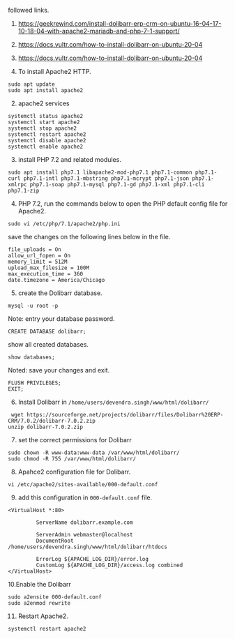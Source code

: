 followed links.
1. https://geekrewind.com/install-dolibarr-erp-crm-on-ubuntu-16-04-17-10-18-04-with-apache2-mariadb-and-php-7-1-support/
2. https://docs.vultr.com/how-to-install-dolibarr-on-ubuntu-20-04
3. https://docs.vultr.com/how-to-install-dolibarr-on-ubuntu-20-04

1. To install Apache2 HTTP.
```shell 
sudo apt update
sudo apt install apache2
```
2. apache2 services
```shell
systemctl status apache2
systemctl start apache2
systemctl stop apache2
systemctl restart apache2
systemctl disable apache2
systemctl enable apache2
```
3. install PHP 7.2 and related modules.
```
sudo apt install php7.1 libapache2-mod-php7.1 php7.1-common php7.1-curl php7.1-intl php7.1-mbstring php7.1-mcrypt php7.1-json php7.1-xmlrpc php7.1-soap php7.1-mysql php7.1-gd php7.1-xml php7.1-cli php7.1-zip
```
4. PHP 7.2, run the commands below to open the PHP default config file for Apache2.
```shell
sudo vi /etc/php/7.1/apache2/php.ini
```
save the changes on the following lines below in the file.
```shell
file_uploads = On
allow_url_fopen = On
memory_limit = 512M
upload_max_filesize = 100M
max_execution_time = 360
date.timezone = America/Chicago
```
5. create the Dolibarr database.
```shell
mysql -u root -p
```
 Note: entry your database password.
```shell
CREATE DATABASE dolibarr;
``` 
show all created databases.
```
show databases;
```
Noted: save your changes and exit.
```shell
FLUSH PRIVILEGES;
EXIT;
```
6. Install Dolibarr in `/home/users/devendra.singh/www/html/dolibarr/`
```shell
 wget https://sourceforge.net/projects/dolibarr/files/Dolibarr%20ERP-CRM/7.0.2/dolibarr-7.0.2.zip
unzip dolibarr-7.0.2.zip
```
7. set the correct permissions for Dolibarr
```shell
sudo chown -R www-data:www-data /var/www/html/dolibarr/
sudo chmod -R 755 /var/www/html/dolibarr/
```
8. Apahce2  configuration file for Dolibarr.
```shell
vi /etc/apache2/sites-available/000-default.conf
```
9. add this configuration in `000-default.conf` file.
```shell
<VirtualHost *:80>

         ServerName dolibarr.example.com

         ServerAdmin webmaster@localhost
         DocumentRoot /home/users/devendra.singh/www/html/dolibarr/htdocs

         ErrorLog ${APACHE_LOG_DIR}/error.log
         CustomLog ${APACHE_LOG_DIR}/access.log combined
</VirtualHost>
```
10.Enable the Dolibarr
```shell
sudo a2ensite 000-default.conf
sudo a2enmod rewrite
```
11. Restart Apache2.
```shell
systemctl restart apache2
```

